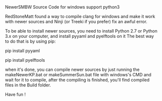 NewerSMBW Source Code for windows support python3

RedStoneMatt found a way to compile clang for windows and make it work with newer sources and Ninji (or Treeki if you prefer) fix an awful error.

To be able to install newer sources, you need to install Python 2.7 or Python 3.x  on your computer, and install pyyaml and pyelftools on it 
The best way to do that is by using pip:

pip install pyyaml

pip install pyelftools


when it's done, you can compile newer sources by just running the makeNewerKP.bat or makeSummerSun.bat file with windows's CMD and wait for it to compile,
after the compiling is finished, you'll find compiled files in the Build folder.

Have fun !
